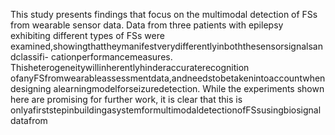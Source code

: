 This study presents findings that focus on the multimodal detection of FSs from wearable
sensor data. Data from three patients with epilepsy exhibiting different types of FSs were
examined,showingthattheymanifestverydifferentlyinboththesensorsignalsandclassifi-
cationperformancemeasures. Thisheterogeneitywillinherentlyhinderaccuraterecognition
ofanyFSfromwearableassessmentdata,andneedstobetakenintoaccountwhendesigning
alearningmodelforseizuredetection.
While the experiments shown here are promising for further work, it is clear that this is
onlyafirststepinbuildingasystemformultimodaldetectionofFSsusingbiosignaldatafrom